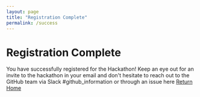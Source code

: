 ```yaml
---
layout: page
title: "Registration Complete"
permalink: /success
---
```


# Registration Complete
You have successfully registered for the Hackathon!
Keep an eye out for an invite to the hackathon in your email and don't hesitate to reach out to the GitHub team via Slack #github_information or through an issue here
[Return Home](README.md)
